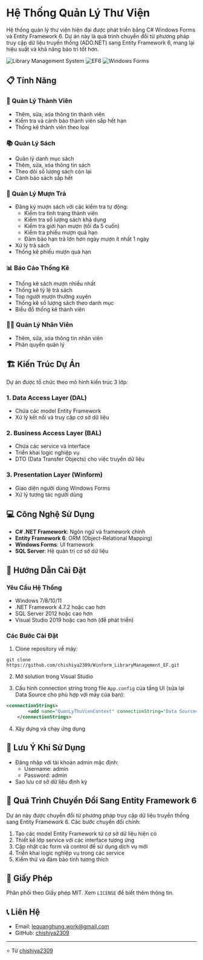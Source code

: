 # Hệ Thống Quản Lý Thư Viện

Hệ thống quản lý thư viện hiện đại được phát triển bằng C# Windows Forms và Entity Framework 6. Dự án này là quá trình chuyển đổi từ phương pháp truy cập dữ liệu truyền thống (ADO.NET) sang Entity Framework 6, mang lại hiệu suất và khả năng bảo trì tốt hơn.

![Library Management System](https://img.shields.io/badge/C%23-Library%20Management-blue)
![EF6](https://img.shields.io/badge/ORM-Entity%20Framework%206-orange)
![Windows Forms](https://img.shields.io/badge/UI-Windows%20Forms-green)

## 📋 Tính Năng

### 👥 Quản Lý Thành Viên
- Thêm, sửa, xóa thông tin thành viên
- Kiểm tra và cảnh báo thành viên sắp hết hạn
- Thống kê thành viên theo loại

### 📚 Quản Lý Sách
- Quản lý danh mục sách
- Thêm, sửa, xóa thông tin sách
- Theo dõi số lượng sách còn lại
- Cảnh báo sách sắp hết

### 📝 Quản Lý Mượn Trả
- Đăng ký mượn sách với các kiểm tra tự động:
  - Kiểm tra tình trạng thành viên
  - Kiểm tra số lượng sách khả dụng
  - Kiểm tra giới hạn mượn (tối đa 5 cuốn)
  - Kiểm tra phiếu mượn quá hạn
  - Đảm bảo hạn trả lớn hơn ngày mượn ít nhất 1 ngày
- Xử lý trả sách
- Thống kê phiếu mượn quá hạn

### 📊 Báo Cáo Thống Kê
- Thống kê sách mượn nhiều nhất
- Thống kê tỷ lệ trả sách
- Top người mượn thường xuyên
- Thống kê số lượng sách theo danh mục
- Biểu đồ thống kê thành viên

### 👩‍💼 Quản Lý Nhân Viên
- Thêm, sửa, xóa thông tin nhân viên
- Phân quyền quản lý

## 🏗️ Kiến Trúc Dự Án

Dự án được tổ chức theo mô hình kiến trúc 3 lớp:

### 1. Data Access Layer (DAL)
- Chứa các model Entity Framework
- Xử lý kết nối và truy cập cơ sở dữ liệu

### 2. Business Access Layer (BAL)
- Chứa các service và interface
- Triển khai logic nghiệp vụ
- DTO (Data Transfer Objects) cho việc truyền dữ liệu

### 3. Presentation Layer (Winform)
- Giao diện người dùng Windows Forms
- Xử lý tương tác người dùng

## 💻 Công Nghệ Sử Dụng

- **C# .NET Framework**: Ngôn ngữ và framework chính
- **Entity Framework 6**: ORM (Object-Relational Mapping)
- **Windows Forms**: UI framework
- **SQL Server**: Hệ quản trị cơ sở dữ liệu

## 🚀 Hướng Dẫn Cài Đặt

### Yêu Cầu Hệ Thống
- Windows 7/8/10/11
- .NET Framework 4.7.2 hoặc cao hơn
- SQL Server 2012 hoặc cao hơn
- Visual Studio 2019 hoặc cao hơn (để phát triển)

### Các Bước Cài Đặt
1. Clone repository về máy:
```
git clone https://github.com/chishiya2309/Winform_LibraryManagement_EF.git
```

2. Mở solution trong Visual Studio

3. Cấu hình connection string trong file `App.config` của tầng UI (sửa lại Data Source cho phù hợp với máy của bạn):
```xml
<connectionStrings>
		<add name="QuanLyThuVienContext" connectionString="Data Source=(local)\SQLExpress;Initial Catalog=QuanLyThuVienEF;Integrated Security=True;MultipleActiveResultSets=True" providerName="System.Data.SqlClient" />
	</connectionStrings>
```

4. Xây dựng và chạy ứng dụng

## 📝 Lưu Ý Khi Sử Dụng

- Đăng nhập với tài khoản admin mặc định:
  - Username: admin
  - Password: admin
- Sao lưu cơ sở dữ liệu định kỳ

## 🔄 Quá Trình Chuyển Đổi Sang Entity Framework 6

Dự án này được chuyển đổi từ phương pháp truy cập dữ liệu truyền thống sang Entity Framework 6. Các bước chuyển đổi chính:

1. Tạo các model Entity Framework từ cơ sở dữ liệu hiện có
2. Thiết kế lớp service với các interface tương ứng
3. Cập nhật các form và control để sử dụng dịch vụ mới
4. Triển khai logic nghiệp vụ trong các service
5. Kiểm thử và đảm bảo tính tương thích

## 📜 Giấy Phép

Phân phối theo Giấy phép MIT. Xem `LICENSE` để biết thêm thông tin.

## 📞 Liên Hệ

- Email: lequanghung.work@gmail.com
- GitHub: [chishiya2309](https://github.com/chishiya2309)

---

⭐️ Từ [chishiya2309](https://github.com/chishiya2309)
